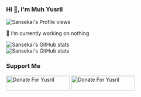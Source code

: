 ### Hi 👋, I'm Muh Yusril

![Sansekai's Profile views](https://komarev.com/ghpvc/?username=sansekai&style=flat&color=blueviolet)<br>

🔭 I’m currently working on nothing

![Sansekai's GitHub stats](https://github-readme-stats.vercel.app/api?username=sansekai&show_icons=true&theme=tokyonight)<br>
![Sansekai's GitHub stats](https://github-readme-stats.vercel.app/api/top-langs/?username=sansekai&theme=tokyonight&hide_border=false&layout=compact)

### Support Me
<a href="https://saweria.co/Sansekai" target="_blank"><img src="https://user-images.githubusercontent.com/26188697/180601310-e82c63e4-412b-4c36-b7b5-7ba713c80380.png" alt="Donate For Yusril" height="41" width="174"></a>
<a href="https://www.paypal.com/paypalme/itsyus" target="_blank"><img src="https://camo.githubusercontent.com/bf2f9e58e595aded84f7fc2ee877a1480dbc02e669fb34344e5a7c4fdbb6685c/68747470733a2f2f7777772e70617970616c6f626a656374732e636f6d2f70617970616c2d75692f6c6f676f732f7376672f70617970616c2d636f6c6f722e737667" alt="Donate For Yusril" height="41" width="174"></a>
